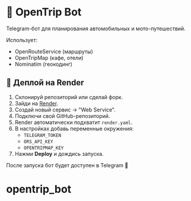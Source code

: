 # 🚗 OpenTrip Bot

Telegram-бот для планирования автомобильных и мото-путешествий.

Использует:
- OpenRouteService (маршруты)
- OpenTripMap (кафе, отели)
- Nominatim (геокодинг)

## 🚀 Деплой на Render

1. Склонируй репозиторий или сделай форк.
2. Зайди на [Render](https://render.com).
3. Создай новый сервис → "Web Service".
4. Подключи свой GitHub-репозиторий.
5. Render автоматически подхватит `render.yaml`.
6. В настройках добавь переменные окружения:
   - `TELEGRAM_TOKEN`
   - `ORS_API_KEY`
   - `OPENTRIPMAP_KEY`
7. Нажми **Deploy** и дождись запуска.

После запуска бот будет доступен в Telegram 🎉
# opentrip_bot
